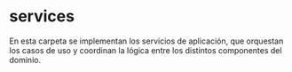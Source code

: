 # services

En esta carpeta se implementan los servicios de aplicación, que orquestan los casos de uso y coordinan la lógica entre los distintos componentes del dominio.
